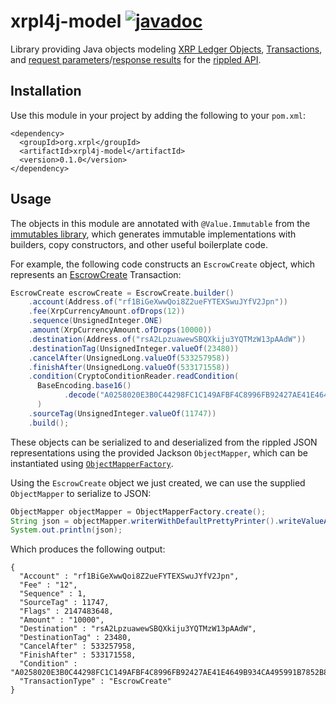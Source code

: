 # xrpl4j-model [![javadoc](https://javadoc.io/badge2/org.xrpl/xrpl4j-model/javadoc.svg?color=blue)](https://javadoc.io/doc/org.xrpl/xrpl4j-model)

Library providing Java objects modeling [XRP Ledger Objects](https://xrpl.org/ledger-data-formats.html), [Transactions](https://xrpl.org/transaction-formats.html), and [request parameters](https://xrpl.org/request-formatting.html)/[response results](https://xrpl.org/response-formatting.html) for the 
[rippled API](https://xrpl.org/public-rippled-methods.html).

## Installation
Use this module in your project by adding the following to your `pom.xml`:
```
<dependency>
  <groupId>org.xrpl</groupId>
  <artifactId>xrpl4j-model</artifactId>
  <version>0.1.0</version>
</dependency>
```

## Usage
The objects in this module are annotated with `@Value.Immutable` from the [immutables library](https://immutables.github.io/), which generates immutable implementations with builders, copy constructors, and other useful boilerplate code.

For example, the following code constructs an `EscrowCreate` object, which represents an [EscrowCreate](https://xrpl.org/escrowcreate.html) Transaction:
```java
EscrowCreate escrowCreate = EscrowCreate.builder()
    .account(Address.of("rf1BiGeXwwQoi8Z2ueFYTEXSwuJYfV2Jpn"))
    .fee(XrpCurrencyAmount.ofDrops(12))
    .sequence(UnsignedInteger.ONE)
    .amount(XrpCurrencyAmount.ofDrops(10000))
    .destination(Address.of("rsA2LpzuawewSBQXkiju3YQTMzW13pAAdW"))
    .destinationTag(UnsignedInteger.valueOf(23480))
    .cancelAfter(UnsignedLong.valueOf(533257958))
    .finishAfter(UnsignedLong.valueOf(533171558))
    .condition(CryptoConditionReader.readCondition(
      BaseEncoding.base16()
            .decode("A0258020E3B0C44298FC1C149AFBF4C8996FB92427AE41E4649B934CA495991B7852B855810100"))
      )
    .sourceTag(UnsignedInteger.valueOf(11747))
    .build();
```

These objects can be serialized to and deserialized from the rippled JSON representations using the provided Jackson `ObjectMapper`, which can be instantiated using [`ObjectMapperFactory`](src/main/java/org/xrpl/xrpl4j/model/jackson/ObjectMapperFactory.java).

Using the `EscrowCreate` object we just created, we can use the supplied `ObjectMapper` to serialize to JSON:
```java
ObjectMapper objectMapper = ObjectMapperFactory.create();
String json = objectMapper.writerWithDefaultPrettyPrinter().writeValueAsString(escrowCreate);
System.out.println(json);
```

Which produces the following output:
```
{
  "Account" : "rf1BiGeXwwQoi8Z2ueFYTEXSwuJYfV2Jpn",
  "Fee" : "12",
  "Sequence" : 1,
  "SourceTag" : 11747,
  "Flags" : 2147483648,
  "Amount" : "10000",
  "Destination" : "rsA2LpzuawewSBQXkiju3YQTMzW13pAAdW",
  "DestinationTag" : 23480,
  "CancelAfter" : 533257958,
  "FinishAfter" : 533171558,
  "Condition" : "A0258020E3B0C44298FC1C149AFBF4C8996FB92427AE41E4649B934CA495991B7852B855810100",
  "TransactionType" : "EscrowCreate"
}
```

